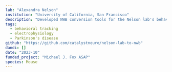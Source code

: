 ```yaml
---
lab: "Alexandra Nelson"
institution: "University of California, San Francisco"
description: "Developed NWB conversion tools for the Nelson lab's behavioral neuroscience datasets. The conversion pipeline integrates multiple data streams including TDT electrophysiology recordings, Noldus behavioral tracking data, AIM scoring, and behavioral video recordings. The tools support both interactive notebook-based workflows and scriptable conversion processes, enabling efficient standardization of complex behavioral experiments."
tags: 
  - behavioral tracking
  - electrophysiology
  - Parkinson's disease
github: "https://github.com/catalystneuro/nelson-lab-to-nwb"
dandi: []
date: "2023-10"
funded_project: "Michael J. Fox ASAP"
species: Mouse
---
```

